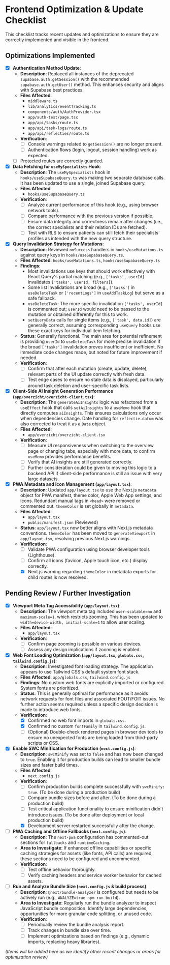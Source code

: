 # Frontend Optimization & Update Checklist

This checklist tracks recent updates and optimizations to ensure they are correctly implemented and visible in the frontend.

## Optimizations Implemented

-   [x] **Authentication Method Update**:
    -   **Description**: Replaced all instances of the deprecated `supabase.auth.getSession()` with the recommended `supabase.auth.getUser()` method. This enhances security and aligns with Supabase best practices.
    -   **Files Affected**:
        -   `middleware.ts`
        -   `lib/analytics/eventTracking.ts`
        -   `components/auth/AuthProvider.tsx`
        -   `app/auth-test/page.tsx`
        -   `app/api/tasks/route.ts`
        -   `app/api/task-logs/route.ts`
        -   `app/api/reflecties/route.ts`
    -   **Verification**:
        -   [ ] Console warnings related to `getSession()` are no longer present.
        -   [ ] Authentication flows (login, logout, session handling) work as expected.
    -   [ ] Protected routes are correctly guarded.

-   [x] **Data Fetching for `useMySpecialists` Hook**:
    -   **Description**: The `useMySpecialists` hook in `hooks/useSupabaseQuery.ts` was making two separate database calls. It has been updated to use a single, joined Supabase query.
    -   **Files Affected**:
        -   `hooks/useSupabaseQuery.ts`
    -   **Verification**:
        -   [ ] Analyze current performance of this hook (e.g., using browser network tools).
        -   [ ] Compare performance with the previous version if possible.
        -   [ ] Ensure data integrity and correctness remain after changes (i.e., the correct specialists and their relation IDs are fetched).
        -   [ ] Test with RLS to ensure patients can still fetch their specialists' profiles as intended with the new query structure.

-   [x] **Query Invalidation Strategy for Mutations**:
    -   **Description**: Reviewed `onSuccess` handlers in `hooks/useMutations.ts` against query keys in `hooks/useSupabaseQuery.ts`.
    -   **Files Affected**: `hooks/useMutations.ts`, `hooks/useSupabaseQuery.ts`
    -   **Findings**:
        -   Most invalidations use keys that should work effectively with React Query's partial matching (e.g., `['tasks', userId]` invalidates `['tasks', userId, filters]`).
        -   Some list invalidations are broad (e.g., `['tasks']` in `useDeleteTask` or `['recentLogs']` in `useAddTaskLog`) but serve as a safe fallback.
        -   `useDeleteTask`: The more specific invalidation `['tasks', userId]` is commented out; `userId` would need to be passed to the mutation or obtained differently for this to work.
        -   `setQueryData` calls for single items (e.g., `['task', data.id]`) are generally correct, assuming corresponding `useQuery` hooks use these exact keys for individual item fetching.
    -   **Status**: Generally functional. The main area for potential refinement is providing `userId` to `useDeleteTask` for more precise invalidation if the broad `['tasks']` invalidation proves insufficient or inefficient. No immediate code changes made, but noted for future improvement if needed.
    -   **Verification**:
        -   [ ] Confirm that after each mutation (create, update, delete), relevant parts of the UI update correctly with fresh data.
        -   [ ] Test edge cases to ensure no stale data is displayed, particularly around task deletion and user-specific task lists.

-   [x] **Client-Side AI Insight Generation Performance (`app/overzicht/overzicht-client.tsx`)**:
    -   **Description**: The `generateAiInsights` logic was refactored from a `useEffect` hook that calls `setAiInsights` to a `useMemo` hook that directly computes `aiInsights`. This ensures calculations only occur when dependencies change. Date handling for `reflectie.datum` was also corrected to treat it as a `Date` object.
    -   **Files Affected**:
        -   `app/overzicht/overzicht-client.tsx`
    -   **Verification**:
        -   [ ] Measure UI responsiveness when switching to the overview page or changing tabs, especially with more data, to confirm `useMemo` provides performance benefits.
        -   [ ] Verify that AI insights are still generated correctly.
        -   [ ] Further consideration could be given to moving this logic to a backend API if client-side performance is still an issue with very large datasets.

-   [x] **PWA Metadata and Icon Management (`app/layout.tsx`)**:
    -   **Description**: Updated `app/layout.tsx` to use the Next.js `metadata` object for PWA manifest, theme color, Apple Web App settings, and icons. Redundant manual tags in `<head>` were removed or commented out. `themeColor` is set globally in `metadata`.
    -   **Files Affected**:
        -   `app/layout.tsx`
        -   `public/manifest.json` (Reviewed)
    -   **Status**: `app/layout.tsx` now better aligns with Next.js metadata conventions. `themeColor` has been moved to `generateViewport` in `app/layout.tsx`, resolving previous Next.js warnings.
    -   **Verification**:
        -   [ ] Validate PWA configuration using browser developer tools (Lighthouse).
        -   [ ] Confirm all icons (favicon, Apple touch icon, etc.) display correctly.
        -   [x] Next.js warning regarding `themeColor` in metadata exports for child routes is now resolved.

## Pending Review / Further Investigation

-   [x] **Viewport Meta Tag Accessibility (`app/layout.tsx`)**:
    -   **Description**: The viewport meta tag included `user-scalable=no` and `maximum-scale=1`, which restricts zooming. This has been updated to `width=device-width, initial-scale=1` to allow user scaling.
    -   **Files Affected**:
        -   `app/layout.tsx`
    -   **Verification**:
        -   [ ] Confirm page zooming is possible on various devices.
        -   [ ] Assess any design implications if zooming is enabled.

-   [x] **Web Font Loading Optimization (`app/layout.tsx`, `globals.css`, `tailwind.config.js`)**:
    -   **Description**: Investigated font loading strategy. The application appears to use Tailwind CSS's default system font stack.
    -   **Files Affected**: `app/globals.css`, `tailwind.config.js`
    -   **Findings**: No custom web fonts are explicitly imported or configured. System fonts are prioritized.
    -   **Status**: This is generally optimal for performance as it avoids network requests for font files and associated FOUT/FOIT issues. No further action seems required unless a specific design decision is made to introduce web fonts.
    -   **Verification**:
        -   [x] Confirmed no web font imports in `globals.css`.
        -   [x] Confirmed no custom `fontFamily` in `tailwind.config.js`.
        -   [ ] (Optional) Double-check rendered pages in browser dev tools to ensure no unexpected fonts are being loaded from third-party scripts or CSS.

-   [x] **Enable SWC Minification for Production (`next.config.js`)**:
    -   **Description**: `swcMinify` was set to `false` and has now been changed to `true`. Enabling it for production builds can lead to smaller bundle sizes and faster build times.
    -   **Files Affected**:
        -   `next.config.js`
    -   **Verification**:
        -   [ ] Confirm production builds complete successfully with `swcMinify: true`. (To be done during a production build)
        -   [ ] Compare bundle sizes before and after. (To be done during a production build)
        -   [ ] Test critical application functionality to ensure minification didn't introduce issues. (To be done after deployment or local production build)
        -   [x] Development server restarted successfully after the change.

-   [ ] **PWA Caching and Offline Fallbacks (`next.config.js`)**:
    -   **Description**: The `next-pwa` configuration has commented-out sections for `fallbacks` and `runtimeCaching`.
    -   **Area to Investigate**: If enhanced offline capabilities or specific caching strategies for assets (like fonts, API calls) are required, these sections need to be configured and uncommented.
    -   **Verification**:
        -   [ ] Test offline behavior thoroughly.
        -   [ ] Verify caching headers and service worker behavior for cached assets.

-   [ ] **Run and Analyze Bundle Size (`next.config.js` & build process)**:
    -   **Description**: `@next/bundle-analyzer` is configured but needs to be actively run (e.g., `ANALYZE=true npm run build`).
    -   **Area to Investigate**: Regularly run the bundle analyzer to inspect JavaScript bundle composition. Identify large dependencies, opportunities for more granular code splitting, or unused code.
    -   **Verification**:
        -   [ ] Periodically review the bundle analysis report.
        -   [ ] Track changes in bundle size over time.
        -   [ ] Implement optimizations based on findings (e.g., dynamic imports, replacing heavy libraries).

*(Items will be added here as we identify other recent changes or areas for optimization review)*
